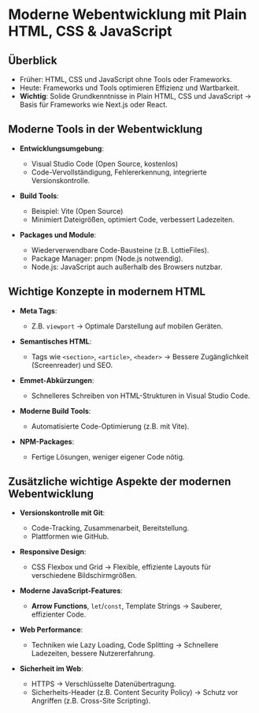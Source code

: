 # Moderne Webentwicklung mit Plain HTML, CSS & JavaScript

## Überblick

- Früher: HTML, CSS und JavaScript ohne Tools oder Frameworks.
- Heute: Frameworks und Tools optimieren Effizienz und Wartbarkeit.
- **Wichtig**: Solide Grundkenntnisse in Plain HTML, CSS und JavaScript → Basis für Frameworks wie Next.js oder React.

## Moderne Tools in der Webentwicklung

- **Entwicklungsumgebung**:
  - Visual Studio Code (Open Source, kostenlos)
  - Code-Vervollständigung, Fehlererkennung, integrierte Versionskontrolle.

- **Build Tools**:
  - Beispiel: Vite (Open Source)
  - Minimiert Dateigrößen, optimiert Code, verbessert Ladezeiten.

- **Packages und Module**:
  - Wiederverwendbare Code-Bausteine (z.B. LottieFiles).
  - Package Manager: pnpm (Node.js notwendig).
  - Node.js: JavaScript auch außerhalb des Browsers nutzbar.

## Wichtige Konzepte in modernem HTML

- **Meta Tags**:
  - Z.B. `viewport` → Optimale Darstellung auf mobilen Geräten.

- **Semantisches HTML**:
  - Tags wie `<section>`, `<article>`, `<header>` → Bessere Zugänglichkeit (Screenreader) und SEO.

- **Emmet-Abkürzungen**:
  - Schnelleres Schreiben von HTML-Strukturen in Visual Studio Code.

- **Moderne Build Tools**:
  - Automatisierte Code-Optimierung (z.B. mit Vite).

- **NPM-Packages**:
  - Fertige Lösungen, weniger eigener Code nötig.

## Zusätzliche wichtige Aspekte der modernen Webentwicklung

- **Versionskontrolle mit Git**:
  - Code-Tracking, Zusammenarbeit, Bereitstellung.
  - Plattformen wie GitHub.

- **Responsive Design**:
  - CSS Flexbox und Grid → Flexible, effiziente Layouts für verschiedene Bildschirmgrößen.

- **Moderne JavaScript-Features**:
  - **Arrow Functions**, `let`/`const`, Template Strings → Sauberer, effizienter Code.

- **Web Performance**:
  - Techniken wie Lazy Loading, Code Splitting → Schnellere Ladezeiten, bessere Nutzererfahrung.

- **Sicherheit im Web**:
  - HTTPS → Verschlüsselte Datenübertragung.
  - Sicherheits-Header (z.B. Content Security Policy) → Schutz vor Angriffen (z.B. Cross-Site Scripting).
